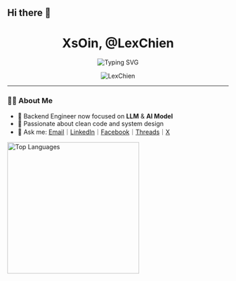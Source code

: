## Hi there 👋

<!--
**LexChien/LexChien** is a ✨ _special_ ✨ repository because its `README.md` (this file) appears on your GitHub profile.

Here are some ideas to get you started:

- 🔭 I’m currently working on ...
- 🌱 I’m currently learning ...
- 👯 I’m looking to collaborate on ...
- 🤔 I’m looking for help with ...
- 💬 Ask me about ...
- 📫 How to reach me: ...
- 😄 Pronouns: ...
- ⚡ Fun fact: ...
-->

<h1 align="center">XsOin, @LexChien</h1>

<p align="center">
  <img src="https://readme-typing-svg.herokuapp.com?font=Fira+Code&pause=1000&color=15F74F&width=435&lines=BPD+%3D+%7B+%C2%B5%C9%9B+%7DF%C2%B3;%F0%9F%87%A8%F0%9F%87%A6+%F0%9F%87%BA%F0%9F%87%B2+%F0%9F%87%AF%F0%9F%87%B5+%F0%9F%87%B0%F0%9F%87%B7+INTJ-A-C;%F0%9F%92%BB+%F0%9F%A5%BC+%F0%9F%8E%93+%F0%9F%96%8B%EF%B8%8F+CS+%26+PSY" alt="Typing SVG" />
</p>

<p align="center">
  <img src="https://komarev.com/ghpvc/?username=LexChien&label=Profile+views&color=0e75b6&style=flat" alt="LexChien" />
</p>

---

### 👩‍💻 About Me

- 🔭 Backend Engineer now focused on **LLM** & **AI Model**
- 🧠 Passionate about clean code and system design
- 💬 Ask me: [Email](Lex@xsoin.com)｜[LinkedIn](https://www.linkedin.com/in/lexchien)｜[Facebook](https://www.facebook.com/lexchiens)｜[Threads](https://www.threads.com/lexchien)｜[X](https://www.x.com/lexchien) 

<table align="center">
  <tr>
      <picture>
        <source media="(prefers-color-scheme: dark)" srcset="https://github-readme-stats.vercel.app/api/top-langs?username=LexChien&layout=donut&langs_count=5&theme=dracula&exclude_repo=LexChien.github.io,IPET,IPET_Spring.ver">
        <img height="300" src="https://github-readme-stats.vercel.app/api/top-langs?username=LexChien&layout=donut&langs_count=5&theme=default&exclude_repo=LexChien.github.io,IPET,IPET_Spring.ver" alt="Top Languages" />
      </picture>
    </td>
  </tr>
</table>